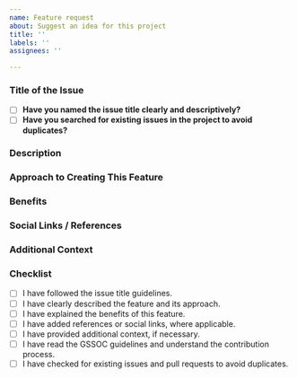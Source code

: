```yaml
---
name: Feature request
about: Suggest an idea for this project
title: ''
labels: ''
assignees: ''

---
```


### Title of the Issue
- [ ] **Have you named the issue title clearly and descriptively?**
- [ ] **Have you searched for existing issues in the project to avoid duplicates?**
<!-- Example: "feat: [Component] Add social media sharing functionality" -->
<!-- Use format: "feat: [affected section] concise description" -->

### Description
<!-- A clear and detailed description of the feature, including the problem you're addressing, the solution you're proposing, and any relevant details. -->

### Approach to Creating This Feature
<!-- Describe your approach to creating this feature. How does it integrate with existing components or functionality? Provide examples or ideas. -->

### Benefits
<!-- Explain the benefits of this feature. How will it improve the project or user experience? -->

### Social Links / References
<!-- If relevant, provide links to other resources (social media links, GitHub repos, examples) that may help understand or enhance the feature. -->

### Additional Context
<!-- Add any other relevant information, such as user stories, use cases, or mockups, to provide more detail about the feature request. -->

### Checklist
- [ ] I have followed the issue title guidelines.
- [ ] I have clearly described the feature and its approach.
- [ ] I have explained the benefits of this feature.
- [ ] I have added references or social links, where applicable.
- [ ] I have provided additional context, if necessary.
- [ ] I have read the GSSOC guidelines and understand the contribution process.
- [ ] I have checked for existing issues and pull requests to avoid duplicates.
